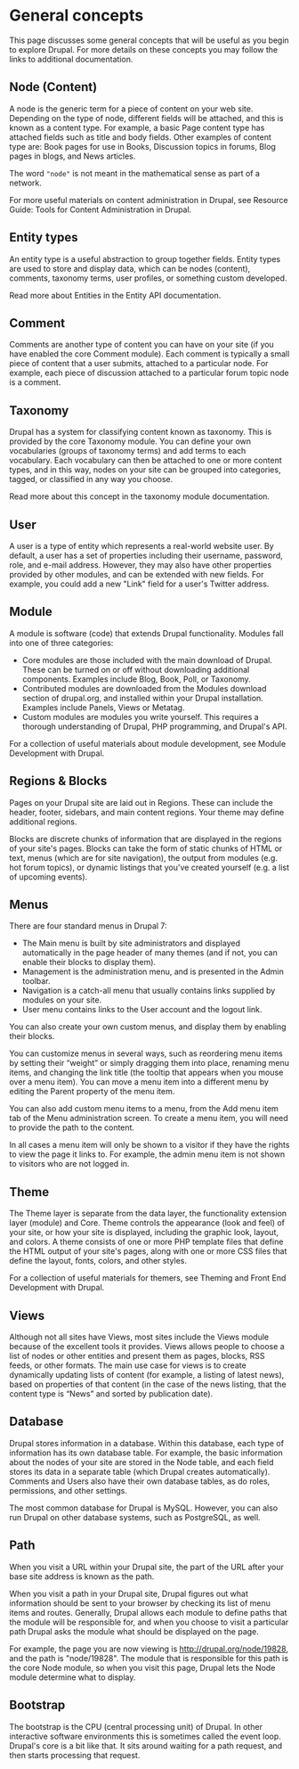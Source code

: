 # General concepts

This page discusses some general concepts that will be useful as you begin to explore Drupal. For more details on these concepts you may follow the links to additional documentation.

## Node (Content)

A node is the generic term for a piece of content on your web site. Depending on the type of node, different fields will be attached, and this is known as a content type. For example, a basic Page content type has attached fields such as title and body fields. Other examples of content type are: Book pages for use in Books, Discussion topics in forums, Blog pages in blogs, and News articles.

The word `"node"` is not meant in the mathematical sense as part of a network.

For more useful materials on content administration in Drupal, see Resource Guide: Tools for Content Administration in Drupal.

## Entity types

An entity type is a useful abstraction to group together fields. Entity types are used to store and display data, which can be nodes (content), comments, taxonomy terms, user profiles, or something custom developed.

Read more about Entities in the Entity API documentation.

## Comment

Comments are another type of content you can have on your site (if you have enabled the core Comment module). Each comment is typically a small piece of content that a user submits, attached to a particular node. For example, each piece of discussion attached to a particular forum topic node is a comment.

## Taxonomy

Drupal has a system for classifying content known as taxonomy. This is provided by the core Taxonomy module. You can define your own vocabularies (groups of taxonomy terms) and add terms to each vocabulary. Each vocabulary can then be attached to one or more content types, and in this way, nodes on your site can be grouped into categories, tagged, or classified in any way you choose.

Read more about this concept in the taxonomy module documentation.

## User

A user is a type of entity which represents a real-world website user. By default, a user has a set of properties including their username, password, role, and e-mail address. However, they may also have other properties provided by other modules, and can be extended with new fields. For example, you could add a new "Link" field for a user's Twitter address.

## Module

A module is software (code) that extends Drupal functionality. Modules fall into one of three categories:

* Core modules are those included with the main download of Drupal. These can be turned on or off without downloading additional components. Examples include Blog, Book, Poll, or Taxonomy.
* Contributed modules are downloaded from the Modules download section of drupal.org, and installed within your Drupal installation. Examples include Panels, Views or Metatag.
* Custom modules are modules you write yourself. This requires a thorough understanding of Drupal, PHP programming, and Drupal's API.

For a collection of useful materials about module development, see Module Development with Drupal.

## Regions & Blocks

Pages on your Drupal site are laid out in Regions. These can include the header, footer, sidebars, and main content regions. Your theme may define additional regions.

Blocks are discrete chunks of information that are displayed in the regions of your site's pages. Blocks can take the form of static chunks of HTML or text, menus (which are for site navigation), the output from modules (e.g. hot forum topics), or dynamic listings that you've created yourself (e.g. a list of upcoming events).

## Menus

There are four standard menus in Drupal 7:

* The Main menu is built by site administrators and displayed automatically in the page header of many themes (and if not, you can enable their blocks to display them).
* Management is the administration menu, and is presented in the Admin toolbar.
* Navigation is a catch-all menu that usually contains links supplied by modules on your site.
* User menu contains links to the User account and the logout link.

You can also create your own custom menus, and display them by enabling their blocks.

You can customize menus in several ways, such as reordering menu items by setting their “weight” or simply dragging them into place, renaming menu items, and changing the link title (the tooltip that appears when you mouse over a menu item). You can move a menu item into a different menu by editing the Parent property of the menu item.

You can also add custom menu items to a menu, from the Add menu item tab of the Menu administration screen. To create a menu item, you will need to provide the path to the content.

In all cases a menu item will only be shown to a visitor if they have the rights to view the page it links to. For example, the admin menu item is not shown to visitors who are not logged in.

## Theme

The Theme layer is separate from the data layer, the functionality extension layer (module) and Core. Theme controls the appearance (look and feel) of your site, or how your site is displayed, including the graphic look, layout, and colors. A theme consists of one or more PHP template files that define the HTML output of your site's pages, along with one or more CSS files that define the layout, fonts, colors, and other styles.

For a collection of useful materials for themers, see Theming and Front End Development with Drupal.

## Views

Although not all sites have Views, most sites include the Views module because of the excellent tools it provides. Views allows people to choose a list of nodes or other entities and present them as pages, blocks, RSS feeds, or other formats. The main use case for views is to create dynamically updating lists of content (for example, a listing of latest news), based on properties of that content (in the case of the news listing, that the content type is “News” and sorted by publication date).

## Database

Drupal stores information in a database. Within this database, each type of information has its own database table. For example, the basic information about the nodes of your site are stored in the Node table, and each field stores its data in a separate table (which Drupal creates automatically). Comments and Users also have their own database tables, as do roles, permissions, and other settings.

The most common database for Drupal is MySQL. However, you can also run Drupal on other database systems, such as PostgreSQL, as well.

## Path

When you visit a URL within your Drupal site, the part of the URL after your base site address is known as the path.

When you visit a path in your Drupal site, Drupal figures out what information should be sent to your browser by checking its list of menu items and routes. Generally, Drupal allows each module to define paths that the module will be responsible for, and when you choose to visit a particular path Drupal asks the module what should be displayed on the page.

For example, the page you are now viewing is http://drupal.org/node/19828, and the path is "node/19828". The module that is responsible for this path is the core Node module, so when you visit this page, Drupal lets the Node module determine what to display.

## Bootstrap

The bootstrap is the CPU (central processing unit) of Drupal. In other interactive software environments this is sometimes called the event loop. Drupal's core is a bit like that. It sits around waiting for a path request, and then starts processing that request.
